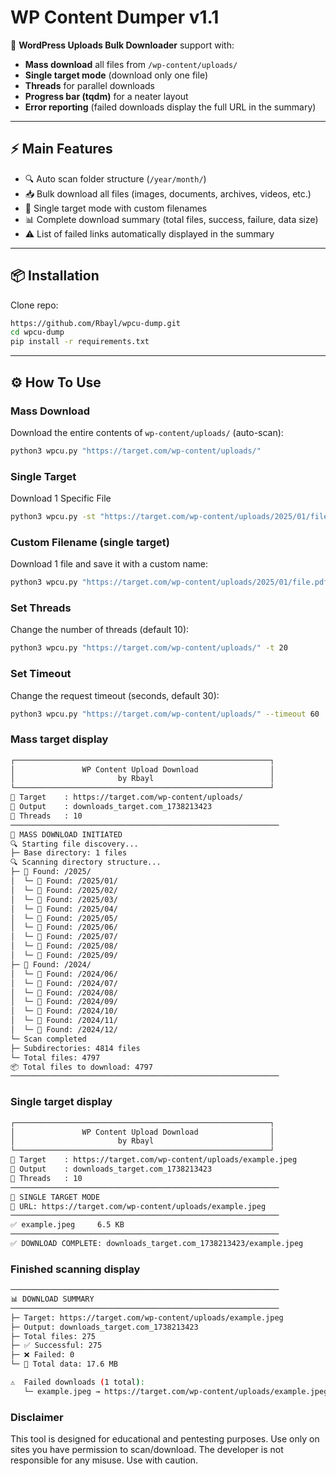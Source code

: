 # WP Content Dumper v1.1  

🚀 **WordPress Uploads Bulk Downloader** support with:  
- **Mass download** all files from `/wp-content/uploads/`
- **Single target mode** (download only one file)
- **Threads** for parallel downloads
- **Progress bar (tqdm)** for a neater layout
- **Error reporting** (failed downloads display the full URL in the summary)

---

## ⚡ Main Features
- 🔍 Auto scan folder structure (`/year/month/`)
- 📥 Bulk download all files (images, documents, archives, videos, etc.)
- 🎯 Single target mode with custom filenames
- 📊 Complete download summary (total files, success, failure, data size)
- ⚠️ List of failed links automatically displayed in the summary

---

## 📦 Installation
Clone repo:
```bash
https://github.com/Rbayl/wpcu-dump.git
cd wpcu-dump
pip install -r requirements.txt
```

---

## ⚙️ How To Use

### Mass Download
Download the entire contents of `wp-content/uploads/` (auto-scan):
```bash
python3 wpcu.py "https://target.com/wp-content/uploads/"
```

### Single Target
Download 1 Specific File
```bash
python3 wpcu.py -st "https://target.com/wp-content/uploads/2025/01/file.pdf"
```

### Custom Filename (single target)
Download 1 file and save it with a custom name:
```bash
python3 wpcu.py "https://target.com/wp-content/uploads/2025/01/file.pdf" -st -name report.pdf
```

### Set Threads
Change the number of threads (default 10):
```bash
python3 wpcu.py "https://target.com/wp-content/uploads/" -t 20
```

### Set Timeout
Change the request timeout (seconds, default 30):
```bash
python3 wpcu.py "https://target.com/wp-content/uploads/" --timeout 60
```

### Mass target display
```bash
┌─────────────────────────────────────────────────────────┐
│               WP Content Upload Download                │
│                       by Rbayl                          │
└─────────────────────────────────────────────────────────┘
🔗 Target    : https://target.com/wp-content/uploads/
📁 Output    : downloads_target.com_1738213423
🔢 Threads   : 10
────────────────────────────────────────────────────────────
🚀 MASS DOWNLOAD INITIATED
🔍 Starting file discovery...
├─ Base directory: 1 files
🔍 Scanning directory structure...
├─ 📁 Found: /2025/
│  └─ 📂 Found: /2025/01/
│  └─ 📂 Found: /2025/02/
│  └─ 📂 Found: /2025/03/
│  └─ 📂 Found: /2025/04/
│  └─ 📂 Found: /2025/05/
│  └─ 📂 Found: /2025/06/
│  └─ 📂 Found: /2025/07/
│  └─ 📂 Found: /2025/08/
│  └─ 📂 Found: /2025/09/
├─ 📁 Found: /2024/
│  └─ 📂 Found: /2024/06/
│  └─ 📂 Found: /2024/07/
│  └─ 📂 Found: /2024/08/
│  └─ 📂 Found: /2024/09/
│  └─ 📂 Found: /2024/10/
│  └─ 📂 Found: /2024/11/
│  └─ 📂 Found: /2024/12/
└─ Scan completed
├─ Subdirectories: 4814 files
└─ Total files: 4797
📦 Total files to download: 4797
────────────────────────────────────────────────────────────
```

### Single target display

```bash
┌─────────────────────────────────────────────────────────┐
│               WP Content Upload Download                │
│                       by Rbayl                          │
└─────────────────────────────────────────────────────────┘
🔗 Target    : https://target.com/wp-content/uploads/example.jpeg
📁 Output    : downloads_target.com_1738213423
🔢 Threads   : 10
────────────────────────────────────────────────────────────
🎯 SINGLE TARGET MODE
🔗 URL: https://target.com/wp-content/uploads/example.jpeg
────────────────────────────────────────────────────────────
✅ example.jpeg     6.5 KB
────────────────────────────────────────────────────────────
✅ DOWNLOAD COMPLETE: downloads_target.com_1738213423/example.jpeg
```

### Finished scanning display

```bash
────────────────────────────────────────────────────────────
📊 DOWNLOAD SUMMARY
────────────────────────────────────────────────────────────
├─ Target: https://target.com/wp-content/uploads/example.jpeg
├─ Output: downloads_target.com_1738213423
├─ Total files: 275
├─ ✅ Successful: 275
├─ ❌ Failed: 0
└─ 💾 Total data: 17.6 MB

⚠️  Failed downloads (1 total):
   └─ example.jpeg → https://target.com/wp-content/uploads/example.jpeg
```

### Disclaimer
This tool is designed for educational and pentesting purposes.
Use only on sites you have permission to scan/download.
The developer is not responsible for any misuse. Use with caution.
